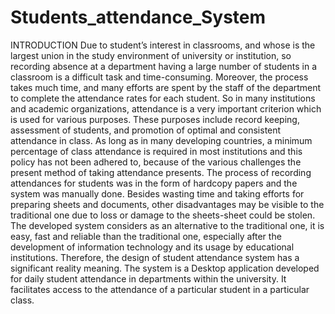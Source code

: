 # Students_attendance_System
INTRODUCTION
Due  to  student’s  interest  in  classrooms,  and whose is the largest union in the study environment of university  or  institution,  so  recording  absence  at  a department  having  a  large  number  of  students  in  a classroom  is  a  difficult  task  and  time-consuming. Moreover,  the  process  takes  much  time,  and  many efforts  are  spent  by  the  staff  of  the  department  to complete  the attendance  rates for  each  student. So  in many  institutions  and  academic  organizations, attendance is a  very important  criterion which  is used for  various  purposes.  These  purposes  include  record keeping,  assessment  of  students,  and  promotion  of optimal and consistent attendance in class. As long as in many developing  countries, a  minimum percentage  of class attendance is required in most institutions and this policy has not  been adhered to, because of the various challenges  the  present  method  of  taking  attendance presents.  The  process  of  recording  attendances  for students  was in  the  form of  hardcopy papers  and the system  was manually done.  Besides wasting  time and taking efforts for preparing sheets and documents, other disadvantages may be visible to the traditional one due to loss or damage to the sheets-sheet could be stolen. The  developed  system  considers  as  an alternative  to  the  traditional  one,  it  is  easy,  fast  and reliable  than  the  traditional  one,  especially  after  the development  of information  technology  and  its usage by  educational  institutions.  Therefore,  the  design  of student  attendance  system  has  a  significant  reality meaning.
The  system  is  a  Desktop  application developed  for daily  student attendance  in departments within  the  university.  It  facilitates  access  to  the attendance of  a particular student in  a particular class.

